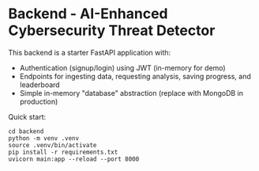 # Backend - AI-Enhanced Cybersecurity Threat Detector

This backend is a starter FastAPI application with:
- Authentication (signup/login) using JWT (in-memory for demo)
- Endpoints for ingesting data, requesting analysis, saving progress, and leaderboard
- Simple in-memory "database" abstraction (replace with MongoDB in production)

Quick start:
```
cd backend
python -m venv .venv
source .venv/bin/activate
pip install -r requirements.txt
uvicorn main:app --reload --port 8000
```
